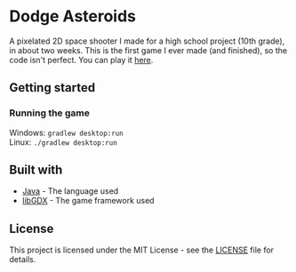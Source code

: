 # Dodge Asteroids
A pixelated 2D space shooter I made for a high school project (10th grade), in about two weeks. This is the first game I ever made (and finished), so the code isn't perfect. You can play it [here](https://luca1152.itch.io/dodge-asteroids).

## Getting started
### Running the game
Windows: `gradlew desktop:run`  
Linux: `./gradlew desktop:run`

## Built with
- [Java](https://www.java.com/en/download/) - The language used
- [libGDX](https://libgdx.badlogicgames.com/) - The game framework used

## License
This project is licensed under the MIT License - see the [LICENSE](https://github.com/Luca1152/dodge-asteroids/blob/master/LICENSE) file for details.
